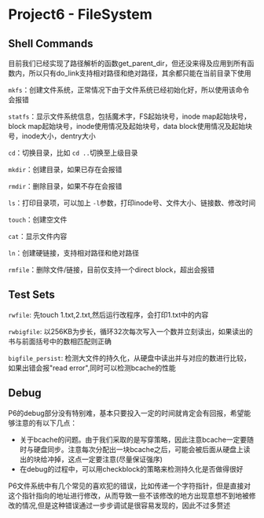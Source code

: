# Project6 - FileSystem

## Shell Commands

目前我们已经实现了路径解析的函数get_parent_dir，但还没来得及应用到所有函数内，所以只有do_link支持相对路径和绝对路径，其余都只能在当前目录下使用

`mkfs`：创建文件系统，正常情况下由于文件系统已经初始化好，所以使用该命令会报错

`statfs`：显示文件系统信息，包括魔术字，FS起始块号，inode map起始块号，block map起始块号，inode使用情况及起始块号，data block使用情况及起始块号，inode大小，dentry大小

`cd`：切换目录，比如 `cd ..`切换至上级目录

`mkdir`：创建目录，如果已存在会报错

`rmdir`：删除目录，如果不存在会报错

`ls`：打印目录项，可以加上 `-l`参数，打印inode号、文件大小、链接数、修改时间

`touch`：创建空文件

`cat`：显示文件内容

`ln`：创建硬链接，支持相对路径和绝对路径

`rmfile`：删除文件/链接，目前仅支持一个direct block，超出会报错

## Test Sets

`rwfile`: 先touch 1.txt,2.txt,然后运行改程序，会打印1.txt中的内容

`rwbigfile`: 以256KB为步长，循环32次每次写入一个数并立刻读出，如果读出的书与前面括号中的数相匹配则正确

`bigfile_persist`: 检测大文件的持久化，从硬盘中读出并与对应的数进行比较，如果出错会报"read error",同时可以检测bcache的性能

## Debug

P6的debug部分没有特别难，基本只要投入一定的时间就肯定会有回报，希望能够注意的有以下几点：

* 关于bcache的问题。由于我们采取的是写穿策略，因此注意bcache一定要随时与硬盘同步。注意每次分配出一块bcache之后，可能会被后面从硬盘上读出的块给冲掉，这点一定要注意(尽量保证强序)
* 在debug的过程中，可以用checkblock的策略来检测持久化是否做得很好

P6文件系统中有几个常见的喜欢犯的错误，比如传递一个字符指针，但是直接对这个指针指向的地址进行修改，从而导致一些不该修改的地方出现意想不到地被修改的情况,但是这种错误通过一步步调试是很容易发现的，因此不过多赘述
